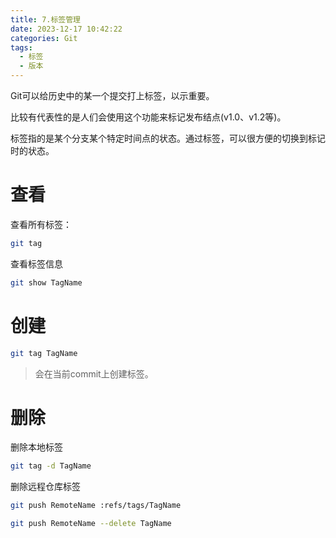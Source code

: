 ```yaml
---
title: 7.标签管理
date: 2023-12-17 10:42:22
categories: Git
tags:
  - 标签
  - 版本
---
```


Git可以给历史中的某一个提交打上标签，以示重要。

比较有代表性的是人们会使用这个功能来标记发布结点(v1.0、v1.2等)。

标签指的是某个分支某个特定时间点的状态。通过标签，可以很方便的切换到标记时的状态。

# 查看

查看所有标签：

```bash
git tag
```

查看标签信息

```bash
git show TagName
```

# 创建

```bash
git tag TagName
```

> 会在当前commit上创建标签。

# 删除

删除本地标签

```bash
git tag -d TagName
```

删除远程仓库标签

```bash
git push RemoteName :refs/tags/TagName

git push RemoteName --delete TagName
```

